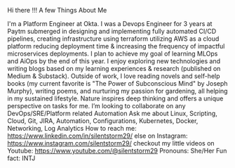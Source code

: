 Hi there !!!
A few Things About Me

I'm a Platform Engineer at Okta.
I was a Devops Engineer for 3 years at Paytm submerged in designing and implementing fully automated CI/CD pipelines, creating infrastructure using terraform utilizing AWS as a cloud platform reducing deployment time & increasing the frequency of impactful microservices deployments.
I plan to achieve my goal of learning MLOps and AiOps by the end of this year.
I enjoy exploring new technologies and writing blogs based on my learning experiences & research (published on Medium & Substack).
Outside of work, I love reading novels and self-help books (my current favorite is "The Power of Subconscious Mind" by Joseph Murphy), writing poems, and nurturing my passion for gardening, all helping in my sustained lifestyle. Nature inspires deep thinking and offers a unique perspective on tasks for me.
I’m looking to collaborate on any DevOps/SRE/Platform related Automation
Ask me about Linux, Scripting, Cloud, Git, JIRA, Automation, Configurations, Kubernetes, Docker, Networking, Log Analytics
How to reach me: https://www.linkedin.com/in/silentstorm29/
else on Instagram: https://www.instagram.com/silentstorm29/
checkout my little videos on Youtube: https://www.youtube.com/@silentstorm29
Pronouns: She/Her
Fun fact: INTJ
